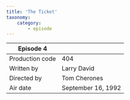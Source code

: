 ```yaml
---
title: 'The Ticket'
taxonomy:
    category:
        - episode
---
```


| Episode 4 | |
|-----------------|--------------------------------|
| Production code | 404                            |
| Written by      | Larry David |
| Directed by     | Tom Cherones                   |
| Air date        | September 16, 1992                |
